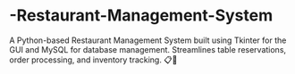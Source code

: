 # -Restaurant-Management-System
A Python-based Restaurant Management System built using Tkinter for the GUI and MySQL for database management. Streamlines table reservations, order processing, and inventory tracking. 📋🐍
